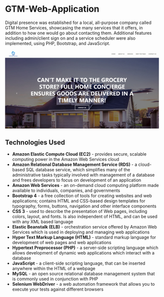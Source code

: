 GTM-Web-Application
===============================================================
Digital presence was established for a local, all-purpose company called GTM Home Services, showcasing the many services that it offers, in addition to how one would go about contacting them. Additional features including admin/client sign on and a service scheduler were also implemented, using PHP, Bootstrap, and JavaScript.

![GTM Web Application](img/gtm-web-app.jpg?raw=true "GTM Web Application")

## Technologies Used
* **Amazon Elastic Compute Cloud (EC2)** - provides secure, scalable computing power in the Amazon Web Services cloud 
* **Amazon Relational Database Management Service (RDS)** - a cloud-based SQL database service, which simplifies many of the administrative tasks typically involved with management of a database and frees developers to focus on development of an application
* **Amazon Web Services** - an on-demand cloud computing platform made available to individuals, companies, and governments
* **Bootstrap 4** - a free collection of tools for creating websites and web applications; contains HTML and CSS-based design templates for typography, forms, buttons, navigation and other interface components
* **CSS 3** - used to describe the presentation of Web pages, including colors, layout, and fonts. Is also independent of HTML, and can be used with any XML based language
* **Elastic Beanstalk (ELB)** - orchestration service offered by Amazon Web Services which is used in deploying and managing web applications
* **Hyper Text Markup Language (HTML)** - standard markup language for development of web pages and web applications
* **Hypertext Preprocessor (PHP)** - a server-side scripting language which allows development of dynamic web applications which interact with a database
* **JavaScript** - a client-side scripting language, that can be inserted anywhere within the HTML of a webpage
* **MySQL** - an open source relational database management system that is commonly used in conjunction with PHP
* **Selenium WebDriver** - a web automation framework that allows you to execute your tests against different browsers
